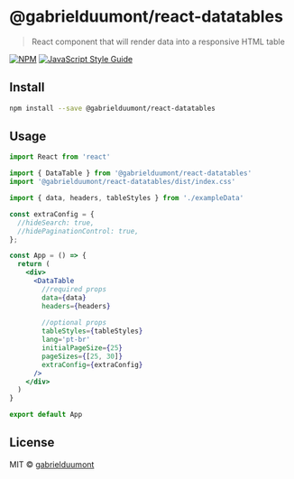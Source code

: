 # @gabrielduumont/react-datatables

> React component that will render data into a responsive HTML table

[![NPM](https://img.shields.io/npm/v/@gabrielduumont/react-datatables.svg)](https://www.npmjs.com/package/@gabrielduumont/react-datatables) [![JavaScript Style Guide](https://img.shields.io/badge/code_style-standard-brightgreen.svg)](https://standardjs.com)

## Install

```bash
npm install --save @gabrielduumont/react-datatables
```

## Usage

```jsx
import React from 'react'

import { DataTable } from '@gabrielduumont/react-datatables'
import '@gabrielduumont/react-datatables/dist/index.css'

import { data, headers, tableStyles } from './exampleData'

const extraConfig = {
  //hideSearch: true,
  //hidePaginationControl: true,
};

const App = () => {
  return (
    <div>
      <DataTable
        //required props
        data={data}
        headers={headers}
        
        //optional props
        tableStyles={tableStyles}
        lang='pt-br'
        initialPageSize={25}
        pageSizes={[25, 30]}
        extraConfig={extraConfig}
      />
    </div>
  )
}

export default App


```

## License

MIT © [gabrielduumont](https://github.com/gabrielduumont)
